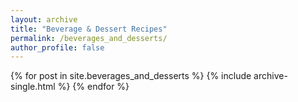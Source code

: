 ```yaml
---
layout: archive
title: "Beverage & Dessert Recipes"
permalink: /beverages_and_desserts/
author_profile: false
---
```


{% for post in site.beverages_and_desserts %}
  {% include archive-single.html %}
{% endfor %}
